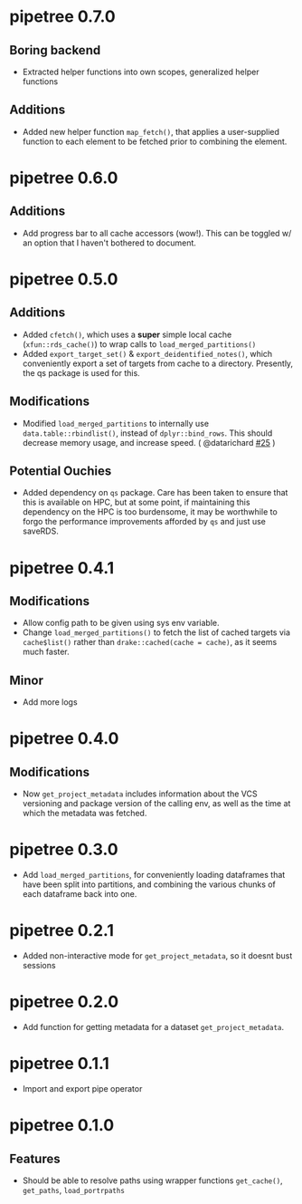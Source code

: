 # pipetree 0.7.0

## Boring backend

- Extracted helper functions into own scopes, generalized helper functions

## Additions

- Added new helper function `map_fetch()`, that applies a user-supplied function to each element to be fetched
  prior to combining the element.

# pipetree 0.6.0

## Additions

- Add progress bar to all cache accessors (wow!). 
  This can be toggled w/ an option that I haven't bothered to document.

# pipetree 0.5.0

## Additions

- Added `cfetch()`, which uses a __super__ simple local cache (`xfun::rds_cache()`) to wrap
  calls to `load_merged_partitions()`
- Added `export_target_set()` & `export_deidentified_notes()`, which conveniently export
  a set of targets from cache to a directory. Presently, the qs package is used for this.

## Modifications

- Modified `load_merged_partitions` to internally use `data.table::rbindlist()`, instead of
  `dplyr::bind_rows`. This should decrease memory usage, and increase speed.
  ( @datarichard [#25](https://github.com/mstr3336/pipetree/issues/25) )

## Potential Ouchies

- Added dependency on `qs` package. Care has been taken to ensure that this is available on HPC,
  but at some point, if maintaining this dependency on the HPC is too burdensome, it may be worthwhile
  to forgo the performance improvements afforded by `qs` and just use saveRDS.

# pipetree 0.4.1

## Modifications 

- Allow config path to be given using sys env variable.
- Change `load_merged_partitions()` to fetch the list of cached targets via `cache$list()` rather than `drake::cached(cache = cache)`, as it seems much faster.

## Minor

- Add more logs

# pipetree 0.4.0

## Modifications

- Now `get_project_metadata` includes information about the VCS versioning and 
  package version of the calling env, as well as the time at which the metadata was
  fetched.

# pipetree 0.3.0

- Add `load_merged_partitions`, for conveniently loading dataframes that have been 
  split into partitions, and combining the various chunks of each dataframe back into one.

# pipetree 0.2.1

- Added non-interactive mode for `get_project_metadata`, so it doesnt bust sessions

# pipetree 0.2.0

- Add function for getting metadata for a dataset
  `get_project_metadata`. 

# pipetree 0.1.1

- Import and export pipe operator

# pipetree 0.1.0

## Features

- Should be able to resolve paths using wrapper functions `get_cache()`, `get_paths`, `load_portrpaths`
